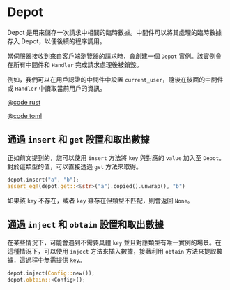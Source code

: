 # Depot

Depot 是用來儲存一次請求中相關的臨時數據。中間件可以將其處理的臨時數據存入 Depot，以便後續的程序調用。

當伺服器接收到來自客戶端瀏覽器的請求時，會創建一個 ```Depot``` 實例。該實例會在所有中間件和 `Handler` 完成請求處理後被銷毀。

例如，我們可以在用戶認證的中間件中設置 ```current_user```，隨後在後面的中間件或 `Handler` 中讀取當前用戶的資訊。

<CodeGroup>
  <CodeGroupItem title="main.rs" active>

@[code rust](../../../../codes/use-depot/src/main.rs)

  </CodeGroupItem>
  <CodeGroupItem title="Cargo.toml">

@[code toml](../../../../codes/use-depot/Cargo.toml)

  </CodeGroupItem>
</CodeGroup>

## 通過 `insert` 和 `get` 設置和取出數據

 正如前文提到的，您可以使用 `insert` 方法將 `key` 與對應的 `value` 加入至 `Depot`。對於這類型的值，可以直接透過 `get` 方法來取得。

```rust
depot.insert("a", "b");
assert_eq!(depot.get::<&str>("a").copied().unwrap(), "b")
```

 如果該 `key` 不存在，或者 `key` 雖存在但類型不匹配，則會返回 `None`。

## 通過 `inject` 和 `obtain` 設置和取出數據

在某些情況下，可能會遇到不需要具體 `key` 並且對應類型有唯一實例的場景。在這種情況下，可以使用 `inject` 方法來插入數據，接著利用 `obtain` 方法來提取數據，這過程中無需提供 `key`。
```rust
depot.inject(Config::new());
depot.obtain::<Config>();
```